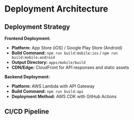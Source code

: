 # Deployment Architecture

## Deployment Strategy

**Frontend Deployment:**

- **Platform:** App Store (iOS) / Google Play Store (Android)
- **Build Command:** `npm run build:mobile:ios` / `npm run build:mobile:android`
- **Output Directory:** `apps/mobile/build`
- **CDN/Edge:** CloudFront for API responses and static assets

**Backend Deployment:**

- **Platform:** AWS Lambda with API Gateway
- **Build Command:** `npm run build:api`
- **Deployment Method:** AWS CDK with GitHub Actions

## CI/CD Pipeline

```yaml

```
